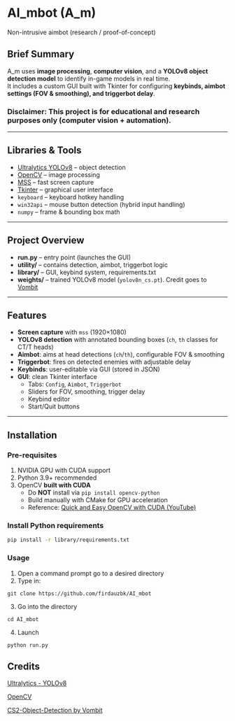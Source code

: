 # AI_mbot (A_m)
Non-intrusive aimbot (research / proof-of-concept)

## Brief Summary
A_m uses **image processing**, **computer vision**, and a **YOLOv8 object detection model** to identify in-game models in real time.  
It includes a custom GUI built with Tkinter for configuring **keybinds, aimbot settings (FOV & smoothing), and triggerbot delay**.

### Disclaimer: This project is for **educational and research purposes only** (computer vision + automation).  

---

## Libraries & Tools
- [Ultralytics YOLOv8](https://docs.ultralytics.com/usage/python/) – object detection  
- [OpenCV](https://opencv.org/) – image processing  
- [MSS](https://python-mss.readthedocs.io/) – fast screen capture  
- [Tkinter](https://docs.python.org/3/library/tkinter.html) – graphical user interface  
- `keyboard` – keyboard hotkey handling  
- `win32api` – mouse button detection (hybrid input handling)  
- `numpy` – frame & bounding box math  

---

## Project Overview
- **run.py** – entry point (launches the GUI)  
- **utility/** – contains detection, aimbot, triggerbot logic  
- **library/** – GUI, keybind system, requirements.txt  
- **weights/** – trained YOLOv8 model (`yolov8n_cs.pt`). Credit goes to [Vombit](https://huggingface.co/Vombit/yolov8n_cs2)

---

## Features
- **Screen capture** with `mss` (1920×1080)  
- **YOLOv8 detection** with annotated bounding boxes (`ch`, `th` classes for CT/T heads)  
- **Aimbot**: aims at head detections (`ch`/`th`), configurable FOV & smoothing  
- **Triggerbot**: fires on detected enemies with adjustable delay  
- **Keybinds**: user-editable via GUI (stored in JSON)  
- **GUI**: clean Tkinter interface  
  - Tabs: `Config`, `Aimbot`, `Triggerbot`  
  - Sliders for FOV, smoothing, trigger delay  
  - Keybind editor  
  - Start/Quit buttons  

---

## Installation
### Pre-requisites
1. NVIDIA GPU with CUDA support  
2. Python 3.9+ recommended  
3. OpenCV **built with CUDA**  
   - Do **NOT** install via `pip install opencv-python`  
   - Build manually with CMake for GPU acceleration  
   - Reference: [Quick and Easy OpenCV with CUDA (YouTube)](https://www.youtube.com/watch?v=d8Jx6zO1yw0&t=475s)

### Install Python requirements
```bash
pip install -r library/requirements.txt
```

### Usage
1. Open a command prompt go to a desired directory
2. Type in:
```
git clone https://github.com/firdauzbk/AI_mbot
```
3. Go into the directory
```
cd AI_mbot
```
4. Launch
```
python run.py
```

## Credits
[Ultralytics - YOLOv8](https://docs.ultralytics.com/usage/python/)

[OpenCV](https://opencv.org/)

[CS2-Object-Detection by Vombit](https://huggingface.co/Vombit/yolov8n_cs2)
